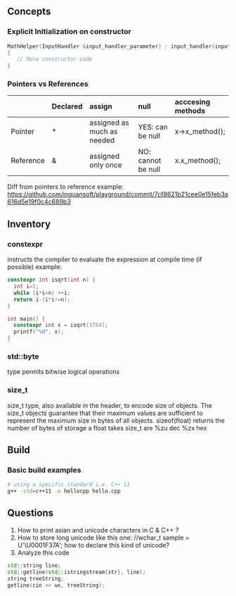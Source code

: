 ## Concepts
### Explicit Initialization on constructor
```cpp
MathHelper(InputHandler &input_handler_parameter) : input_handler(input_handler_parameter)
{
   // More constructor code
}
```
### Pointers vs References
|           | Declared | assign                     | null               | acccesing methods |
|:----------|:---------|:---------------------------|:-------------------|:------------------|
| Pointer   | *        | assigned as much as needed | YES: can be null   | x->x_method();    |
| Reference | &        | assigned only once         | NO: cannot be null | x.x_method();     |
Diff from pointers to reference example:
https://github.com/inguansoft/playground/commit/7cf8621b21cee0e15feb3a616d5e19f0c4c689b3

## Inventory
### constexpr
instructs the compiler to evaluate the expression at compile time (if possible)
example:
```cpp
constexpr int isqrt(int n) {
  int i=1;
  while (i*i<n) ++i;
  return i-(i*i!=n);
}

int main() {
  constexpr int x = isqrt(1764);
  printf("%d", x);
}
````

### std::byte 
type permits bitwise logical operations

### size_t
size_t type, also available in the <cstddef> header, to encode size of objects. 
The size_t objects guarantee that their maximum values are sufficient to represent 
the maximum size in bytes of all objects. 
sizeof(float) returns the number of bytes of storage a float takes
size_t are %zu dec %zx hex

## Build
### Basic build examples
```bash
# using a specific standard i.e. C++ 11
g++ -std=c++11 -o hellocpp hello.cpp
```

## Questions

1.  How to print asian and unicode characters in C & C++ ?
2. How to store long unicode like this one: //wchar_t sample = U'\U0001F37A';  how to declare this kind of unicode?
3. Analyze this code
```cpp
std::string line;
std::getline(std::istringstream{str}, line);
string treeString;
getline(cin >> ws, treeString);
```
